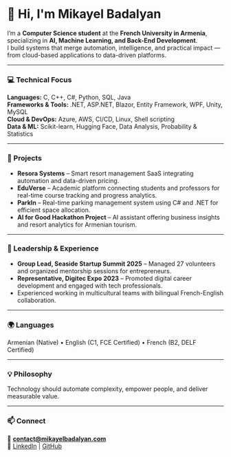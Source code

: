 # 👋 Hi, I'm Mikayel Badalyan

I’m a **Computer Science student** at the **French University in Armenia**, specializing in **AI, Machine Learning, and Back-End Development**.  
I build systems that merge automation, intelligence, and practical impact — from cloud-based applications to data-driven platforms.

---

### 💻 Technical Focus
**Languages:** C, C++, C#, Python, SQL, Java  
**Frameworks & Tools:** .NET, ASP.NET, Blazor, Entity Framework, WPF, Unity, MySQL  
**Cloud & DevOps:** Azure, AWS, CI/CD, Linux, Shell scripting  
**Data & ML:** Scikit-learn, Hugging Face, Data Analysis, Probability & Statistics  

---

### 🚀 Projects
- **Resora Systems** – Smart resort management SaaS integrating automation and data-driven pricing.  
- **EduVerse** – Academic platform connecting students and professors for real-time course tracking and progress analytics.  
- **ParkIn** – Real-time parking management system using C# and .NET for efficient space allocation.  
- **AI for Good Hackathon Project** – AI assistant offering business insights and resort analytics for Armenian tourism.

---

### 🧭 Leadership & Experience
- **Group Lead, Seaside Startup Summit 2025** – Managed 27 volunteers and organized mentorship sessions for entrepreneurs.  
- **Representative, Digitec Expo 2023** – Promoted digital career development and engaged with tech professionals.  
- Experienced working in multicultural teams with bilingual French-English collaboration.

---

### 🌍 Languages
Armenian (Native) • English (C1, FCE Certified) • French (B2, DELF Certified)

---

### 💡 Philosophy
Technology should automate complexity, empower people, and deliver measurable value.

---

### 📫 Connect
📧 **contact@mikayelbadalyan.com**  
🔗 [LinkedIn](https://linkedin.com/in/mikayelbadalyan) | [GitHub](https://github.com/mikbadalyan)
